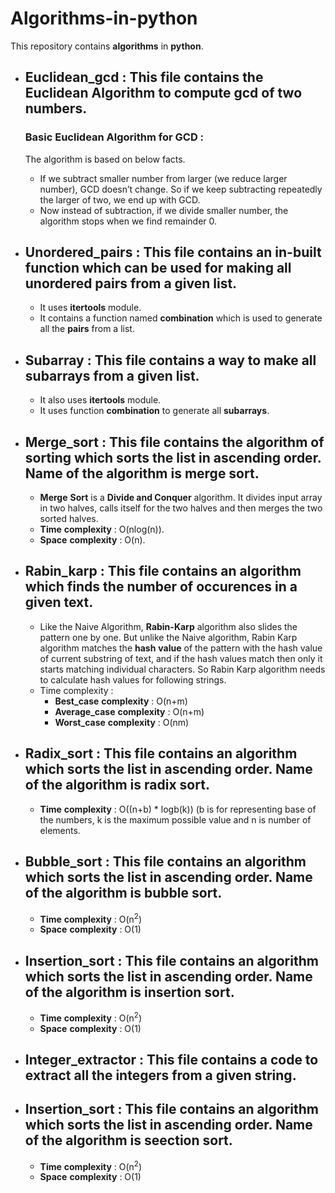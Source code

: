 # Algorithms-in-python
This repository contains **algorithms** in **python**.

- ## **Euclidean_gcd** : This file **contains** the  **Euclidean** **Algorithm** to compute **gcd** of two numbers.  

  ### Basic Euclidean Algorithm for GCD :
  The algorithm is based on below facts.

     - If we subtract smaller number from larger (we reduce larger number), GCD doesn’t change. So if we keep subtracting repeatedly the larger of two, we end up with GCD.  
     - Now instead of subtraction, if we divide smaller number, the algorithm stops when we find remainder 0.


- ## **Unordered_pairs** : This file contains an in-built function which can be used for making all unordered pairs from a given list.    

   - It uses **itertools** module.
   - It contains a function named **combination** which is used to generate all the **pairs** from a list.  
   
  
 - ## Subarray : This file contains a way to make all **subarrays** from a given **list**.  
 
   - It also uses **itertools** module.  
   - It uses function **combination** to generate all **subarrays**.  


- ## **Merge_sort** : This file contains the algorithm of sorting which sorts the list in ascending order. Name of the algorithm is merge sort.  

     - **Merge** **Sort** is a **Divide and Conquer** algorithm. It divides input array in two halves, calls itself for the two halves and then merges the two sorted halves.  
     - **Time** **complexity** : O(nlog(n)).  
     - **Space** **complexity** : O(n).  
     
     
- ## **Rabin_karp** : This file contains an algorithm which finds the number of occurences in a given text.  

  - Like the Naive Algorithm, **Rabin-Karp** algorithm also slides the pattern one by one. But unlike the Naive algorithm, Rabin Karp algorithm matches the **hash** **value** of the pattern with the hash value of current substring of text, and if the hash values match then only it starts matching individual characters. So Rabin Karp algorithm needs to calculate hash values for following strings.  
  - Time complexity : 
      - **Best_case** **complexity** : O(n+m)
      - **Average_case** **complexity** : O(n+m)
      - **Worst_case** **complexity** : O(nm)  
      
      
- ## Radix_sort : This file contains an algorithm which sorts the list in ascending order. Name of the algorithm is radix sort.  
     - **Time** **complexity** : O((n+b) * logb(k)) (b is for representing base of the numbers, k is the maximum possible value  and n is number 
     of elements.  
     
     
- ## Bubble_sort : This file contains an algorithm which sorts the list in ascending order. Name of the algorithm is bubble sort.   
     - **Time** **complexity** : O(n<sup>2</sup>)
     - **Space** **complexity** : O(1)   
     
     
- ## Insertion_sort : This file contains an algorithm which sorts the list in ascending order. Name of the algorithm is insertion sort.
    - **Time** **complexity** : O(n<sup>2</sup>)
    - **Space** **complexity** : O(1)   
    
    
- ## **Integer_extractor** : This file contains a code to extract all the integers from a given string.


- ## Insertion_sort : This file contains an algorithm which sorts the list in ascending order. Name of the algorithm is seection sort.
    - **Time** **complexity** : O(n<sup>2</sup>)
    - **Space** **complexity** : O(1)   
